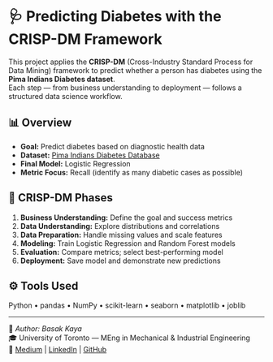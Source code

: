 # 🩺 Predicting Diabetes with the CRISP-DM Framework

This project applies the **CRISP-DM** (Cross-Industry Standard Process for Data Mining) framework to predict whether a person has diabetes using the **Pima Indians Diabetes dataset**.  
Each step — from business understanding to deployment — follows a structured data science workflow.

## 📊 Overview
- **Goal:** Predict diabetes based on diagnostic health data  
- **Dataset:** [Pima Indians Diabetes Database](https://www.kaggle.com/datasets/uciml/pima-indians-diabetes-database)  
- **Final Model:** Logistic Regression    
- **Metric Focus:** Recall (identify as many diabetic cases as possible)

## 🧠 CRISP-DM Phases
1. **Business Understanding:** Define the goal and success metrics  
2. **Data Understanding:** Explore distributions and correlations  
3. **Data Preparation:** Handle missing values and scale features  
4. **Modeling:** Train Logistic Regression and Random Forest models  
5. **Evaluation:** Compare metrics; select best-performing model  
6. **Deployment:** Save model and demonstrate new predictions  

## ⚙️ Tools Used
Python • pandas • NumPy • scikit-learn • seaborn • matplotlib • joblib

---

📘 *Author: Basak Kaya*  
🎓 University of Toronto — MEng in Mechanical & Industrial Engineering  
🔗 [Medium](https://medium.com/@bskky001) | [LinkedIn](https://www.linkedin.com/in/basak-kaya-3372b11b6?lipi=urn%3Ali%3Apage%3Ad_flagship3_profile_view_base_contact_details%3BtEcXRvCzTvqLTxPNim3wAg%3D%3D) | [GitHub](https://github.com/KayaBasak/data-science-portfolio)
